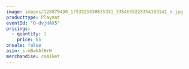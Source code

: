 ```yaml
---
image: images/128879490_1793225830835331_3354655228354193141_n.jpg
producttype: Playmat
eventId: "O-dvjHAX5"
pricings:
  - quantity: 1
    price: 65
onsale: false
asin: s-mBwkAfHrW
merchandise: comiket
---
```


